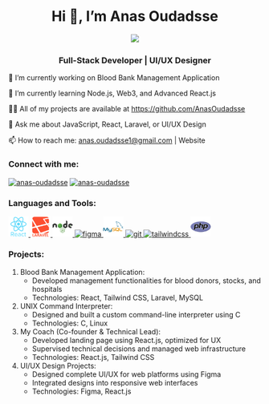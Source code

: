 <h1 align="center">Hi 👋, I’m Anas Oudadsse</h1> <p align="center"> <img src="https://static-00.iconduck.com/assets.00/web-developer-illustration-1004x1024-wcqgbag3.png" width="350" /> </p> <h3 align="center">Full-Stack Developer | UI/UX Designer</h3>
🔭 I’m currently working on Blood Bank Management Application

🌱 I’m currently learning Node.js, Web3, and Advanced React.js

👨‍💻 All of my projects are available at https://github.com/AnasOudadsse

💬 Ask me about JavaScript, React, Laravel, or UI/UX Design

📫 How to reach me: anas.oudadsse1@gmail.com | Website

<h3 align="left">Connect with me:</h3> <p align="left"> <a href="https://linkedin.com/in/anas-oudadsse" target="blank"><img align="center" src="https://raw.githubusercontent.com/rahuldkjain/github-profile-readme-generator/master/src/images/icons/Social/linked-in-alt.svg" alt="anas-oudadsse" height="30" width="40" /></a> <a href="https://github.com/AnasOudadsse" target="blank"><img align="center" src="https://raw.githubusercontent.com/rahuldkjain/github-profile-readme-generator/master/src/images/icons/Social/github.svg" alt="anas-oudadsse" height="30" width="40" /></a> </p> <h3 align="left">Languages and Tools:</h3> <p align="left"> <a href="https://reactjs.org/" target="_blank" rel="noreferrer"> <img src="https://raw.githubusercontent.com/devicons/devicon/master/icons/react/react-original-wordmark.svg" alt="react" width="40" height="40"/> </a> <a href="https://laravel.com/" target="_blank" rel="noreferrer"> <img src="https://raw.githubusercontent.com/devicons/devicon/master/icons/laravel/laravel-plain-wordmark.svg" alt="laravel" width="40" height="40"/> </a> <a href="https://nodejs.org/" target="_blank" rel="noreferrer"> <img src="https://raw.githubusercontent.com/devicons/devicon/master/icons/nodejs/nodejs-original-wordmark.svg" alt="nodejs" width="40" height="40"/> </a> <a href="https://www.figma.com/" target="_blank" rel="noreferrer"> <img src="https://www.vectorlogo.zone/logos/figma/figma-icon.svg" alt="figma" width="40" height="40"/> </a> <a href="https://www.mysql.com/" target="_blank" rel="noreferrer"> <img src="https://raw.githubusercontent.com/devicons/devicon/master/icons/mysql/mysql-original-wordmark.svg" alt="mysql" width="40" height="40"/> </a> <a href="https://git-scm.com/" target="_blank" rel="noreferrer"> <img src="https://www.vectorlogo.zone/logos/git-scm/git-scm-icon.svg" alt="git" width="40" height="40"/> </a> <a href="https://tailwindcss.com/" target="_blank" rel="noreferrer"> <img src="https://www.vectorlogo.zone/logos/tailwindcss/tailwindcss-icon.svg" alt="tailwindcss" width="40" height="40"/> </a> <a href="https://www.php.net" target="_blank" rel="noreferrer"> <img src="https://raw.githubusercontent.com/devicons/devicon/master/icons/php/php-original.svg" alt="php" width="40" height="40"/> </a> </p> <h3 align="left">Projects:</h3> <ol> <li> Blood Bank Management Application: <ul> <li>Developed management functionalities for blood donors, stocks, and hospitals</li> <li>Technologies: React, Tailwind CSS, Laravel, MySQL</li> </ul> </li> <li> UNIX Command Interpreter: <ul> <li>Designed and built a custom command-line interpreter using C</li> <li>Technologies: C, Linux</li> </ul> </li> <li> My Coach (Co-founder & Technical Lead): <ul> <li>Developed landing page using React.js, optimized for UX</li> <li>Supervised technical decisions and managed web infrastructure</li> <li>Technologies: React.js, Tailwind CSS</li> </ul> </li> <li> UI/UX Design Projects: <ul> <li>Designed complete UI/UX for web platforms using Figma</li> <li>Integrated designs into responsive web interfaces</li> <li>Technologies: Figma, React.js</li> </ul> </li> </ol>
